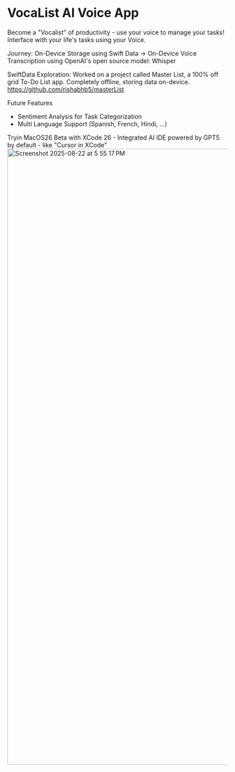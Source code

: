 # VocaList AI Voice App

Become a "Vocalist" of productivity - use your voice to manage your tasks!
Interface with your life's tasks using your Voice.

Journey:
On-Device Storage using Swift Data -> On-Device Voice Transcription using OpenAI's open source model: Whisper

SwiftData Exploration: Worked on a project called Master List, a 100% off grid To-Do List app. Completely offline, storing data on-device. https://github.com/rishabhb5/masterList

Future Features
- Sentiment Analysis for Task Categorization
- Multi Language Support (Spanish, French, Hindi, ...)

Tryin MacOS26 Beta with XCode 26 - Integrated AI IDE powered by GPT5 by default - like "Cursor in XCode"
<img width="2595" height="1406" alt="Screenshot 2025-08-22 at 5 55 17 PM" src="https://github.com/user-attachments/assets/61ccb9ed-771e-4d0e-81f6-6192d2610aa7" />
